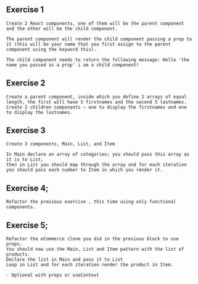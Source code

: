 ## Exercise 1

    Create 2 React components, one of them will be the parent component and the other will be the child component.

    The parent component will render the child component passing a prop to it (this will be your name that you first assign to the parent component using the keyword this).

    The child component needs to return the following message: Hello 'the name you passed as a prop' i am a child component!

## Exercise 2

    Create a parent component, inside which you define 2 arrays of equal length, the first will have 5 firstnames and the second 5 lastnames.
    Create 2 children components – one to display the firstnames and one to display the lastnames.

## Exercise 3 

	Create 3 components, Main, List, and Item

	In Main declare an array of categories; you should pass this array as it is to List, 
	then in List you should map through the array and for each iteration you should pass each number to Item in which you render it.


## Exercise 4;

    Refactor the previous exercise , this time using only functional components.

## Exercise 5;

	Refactor the eCommerce clone you did in the previous block to use props.
	You should now use the Main, List and Item pattern with the list of products.
	Declare the list in Main and pass it to List
	Loop in List and for each iteration render the product in Item. 

    - Optional with props or useContext











